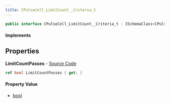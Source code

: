 ```yaml
---
title: CPulseCell_LimitCount__Criteria_t
---
```


```csharp
public interface CPulseCell_LimitCount__Criteria_t : ISchemaClass<CPulseCell_LimitCount__Criteria_t>, ISchemaField, ISchemaClass, INativeHandle
```

#### Implements

## Properties

**LimitCountPasses** - [Source Code](https://github.com/swiftly-solution/swiftlys2/blob/main/managed/src/SwiftlyS2.Generated/Schemas/Interfaces/CPulseCell_LimitCount__Criteria_t.cs#L16)

```csharp
ref bool LimitCountPasses { get; }
```

#### Property Value

- [bool](https://learn.microsoft.com/dotnet/api/system.boolean)

